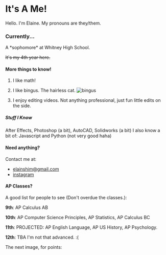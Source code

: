 # It's A Me!
Hello. I'm Elaine. My pronouns are they/them.

### Currently...

<p> A *sophomore* at Whitney High School. </p>

~~It's my 4th year here.~~

#### More things to know!
1. I like math!

2. I like bingus. The hairless cat.
![bingus](https://static.wikia.nocookie.net/dogelore/images/b/b0/Bingus.jpg/revision/latest/scale-to-width-down/851?cb=20201002125604)

3. I enjoy editing videos. Not anything professional, just fun little edits on the side.

##### Stuff I Know
After Effects, Photoshop (a bit), AutoCAD, Solidworks (a bit)
I also know a bit of: Javascript and Python (not very good haha)

#### Need anything?
Contact me at:

- <elainshim@gmail.com>
- [instagram](instagram.com/idiotelaine)

#### AP Classes?
A good list for people to see (Don't overdue the classes.):

**9th**: AP Calculus AB

**10th**: AP Computer Science Principles, AP Statistics, AP Calculus BC

**11th**: PROJECTED: AP English Language, AP US History, AP Psychology.

**12th**: TBA I'm not that advanced. :(

The next image, for points:
